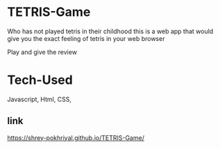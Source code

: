 # TETRIS-Game
Who has not played tetris in their childhood this is a web app that would give you the exact feeling of tetris in your web browser 


Play and give the review
# Tech-Used
Javascript, Html, CSS, 
## link
https://shrey-pokhriyal.github.io/TETRIS-Game/

